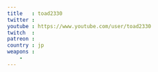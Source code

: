 ```yaml
---
title   : toad2330
twitter : 
youtube : https://www.youtube.com/user/toad2330
twitch  : 
patreon : 
country : jp
weapons :
    - 
---
```



